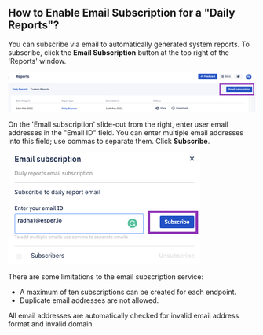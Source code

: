 ## How to Enable Email Subscription for a "Daily Reports"?

  

You can subscribe via email to automatically generated system reports. To subscribe, click the **Email Subscription** button at the top right of the 'Reports' window.

  

![subscribe](./images/subscribe/1-subscribeButton.png)
  
  

On the 'Email subscription' slide-out from the right, enter user email addresses in the "Email ID" field. You can enter multiple email addresses into this field; use commas to separate them. Click **Subscribe**.

![email](./images/subscribe/2-SubscribeButton.png)

  

There are some limitations to the email subscription service:

-   A maximum of ten subscriptions can be created for each endpoint.
-   Duplicate email addresses are not allowed.
    

All  email addresses are automatically checked for invalid email address format and invalid domain.